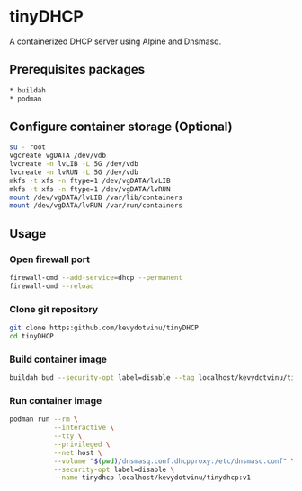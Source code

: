 # tinyDHCP
A containerized DHCP server using Alpine and Dnsmasq.

## Prerequisites packages
```bash
* buildah
* podman
```

## Configure container storage (Optional)
```bash
su - root
vgcreate vgDATA /dev/vdb
lvcreate -n lvLIB -L 5G /dev/vdb
lvcreate -n lvRUN -L 5G /dev/vdb
mkfs -t xfs -n ftype=1 /dev/vgDATA/lvLIB
mkfs -t xfs -n ftype=1 /dev/vgDATA/lvRUN
mount /dev/vgDATA/lvLIB /var/lib/containers
mount /dev/vgDATA/lvRUN /var/run/containers
```

## Usage
### Open firewall port
```bash
firewall-cmd --add-service=dhcp --permanent
firewall-cmd --reload
```

### Clone git repository
```bash
git clone https:github.com/kevydotvinu/tinyDHCP
cd tinyDHCP
```

### Build container image
```bash
buildah bud --security-opt label=disable --tag localhost/kevydotvinu/tinydhcp:v1 .
```

### Run container image
```bash
podman run --rm \
           --interactive \
           --tty \
           --privileged \
           --net host \
           --volume "$(pwd)/dnsmasq.conf.dhcpproxy:/etc/dnsmasq.conf" \
           --security-opt label=disable \
           --name tinydhcp localhost/kevydotvinu/tinydhcp:v1
```
